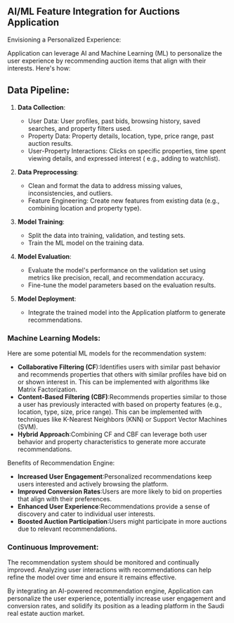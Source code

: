 AI/ML Feature Integration for Auctions Application
------------------------------------------------------------

Envisioning a Personalized Experience:

Application can leverage AI and Machine Learning (ML) to personalize the user experience by recommending auction items
that align with their interests. Here's how:

## Data Pipeline:

1. **Data Collection**:

    - User Data: User profiles, past bids, browsing history, saved searches, and property filters used.
    - Property Data: Property details, location, type, price range, past auction results.
    - User-Property Interactions: Clicks on specific properties, time spent viewing details, and expressed interest (
      e.g., adding to watchlist).
2. **Data Preprocessing**:

    - Clean and format the data to address missing values, inconsistencies, and outliers.
    - Feature Engineering: Create new features from existing data (e.g., combining location and property type).
3. **Model Training**:

    - Split the data into training, validation, and testing sets.
    - Train the ML model on the training data.
4. **Model Evaluation**:

    - Evaluate the model's performance on the validation set using metrics like precision, recall, and recommendation
      accuracy.
    - Fine-tune the model parameters based on the evaluation results.
5. **Model Deployment**:

    - Integrate the trained model into the Application platform to generate recommendations.

### Machine Learning Models:

Here are some potential ML models for the recommendation system:

- **Collaborative Filtering (CF**):Identifies users with similar past behavior and recommends properties that others
  with similar profiles have bid on or shown interest in. This can be implemented with algorithms like Matrix
  Factorization.
- **Content-Based Filtering (CBF)**:Recommends properties similar to those a user has previously interacted with based
  on property features (e.g., location, type, size, price range). This can be implemented with techniques like K-Nearest
  Neighbors (KNN) or Support Vector Machines (SVM).
- **Hybrid Approach**:Combining CF and CBF can leverage both user behavior and property characteristics to generate more
  accurate recommendations.

Benefits of Recommendation Engine:

- **Increased User Engagement**:Personalized recommendations keep users interested and actively browsing the platform.
- **Improved Conversion Rates**:Users are more likely to bid on properties that align with their preferences.
- **Enhanced User Experience**:Recommendations provide a sense of discovery and cater to individual user interests.
- **Boosted Auction Participation**:Users might participate in more auctions due to relevant recommendations.

### Continuous Improvement:

The recommendation system should be monitored and continually improved. Analyzing user interactions with recommendations
can help refine the model over time and ensure it remains effective.

By integrating an AI-powered recommendation engine, Application can personalize the user experience, potentially
increase user engagement and conversion rates, and solidify its position as a leading platform in the Saudi real estate
auction market.